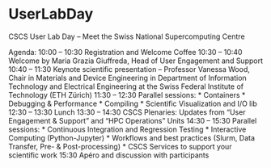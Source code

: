 # UserLabDay

CSCS User Lab Day – Meet the Swiss National Supercomputing Centre

Agenda:
10:00 – 10:30 Registration and Welcome Coffee
10:30 – 10:40 Welcome by Maria Grazia Giuffreda, Head of User Engagement and Support
10:40 – 11:30 Keynote scientific presentation – Professor Vanessa Wood, Chair in Materials and Device Engineering in Department of Information Technology and Electrical Engineering at the Swiss Federal Institute of Technology (ETH Zürich)
11:30 – 12:30 Parallel sessions:
    * Containers
    * Debugging & Performance
    * Compiling
    * Scientific Visualization and I/O lib
12:30 – 13:30 Lunch
13:30 – 14:30 CSCS Plenaries: Updates from “User Engagement & Support” and “HPC Operations” Units
14:30 – 15:30 Parallel sessions:
    * Continuous Integration and Regression Testing
    * Interactive Computing (Python-Jupyter)
    * Workflows and best practices (Slurm, Data Transfer, Pre- & Post-processing)
    * CSCS Services to support your scientific work
15:30 Apéro and discussion with participants
